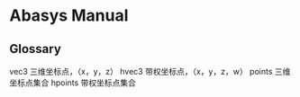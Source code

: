 # Abasys Manual

## Glossary

vec3 三维坐标点，（x，y，z）
hvec3 带权坐标点，（x，y，z，w）
points 三维坐标点集合
hpoints 带权坐标点集合


